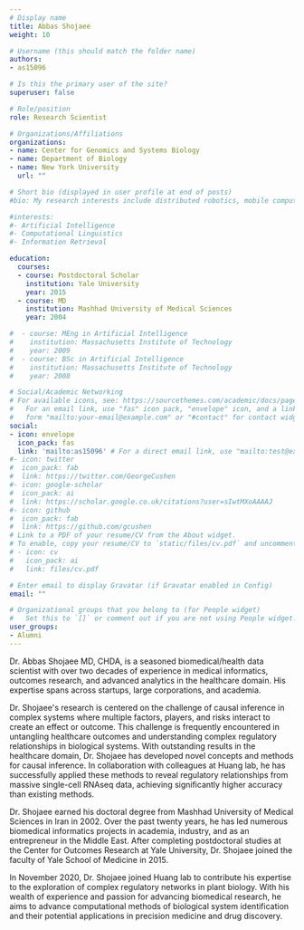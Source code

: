 ```yaml
---
# Display name
title: Abbas Shojaee
weight: 10

# Username (this should match the folder name)
authors:
- as15096

# Is this the primary user of the site?
superuser: false

# Role/position
role: Research Scientist

# Organizations/Affiliations
organizations:
- name: Center for Genomics and Systems Biology
- name: Department of Biology
- name: New York University
  url: ""

# Short bio (displayed in user profile at end of posts)
#bio: My research interests include distributed robotics, mobile computing and programmable matter.

#interests:
#- Artificial Intelligence
#- Computational Linguistics
#- Information Retrieval

education:
  courses:
  - course: Postdoctoral Scholar
    institution: Yale University
    year: 2015
  - course: MD
    institution: Mashhad University of Medical Sciences
    year: 2004

#  - course: MEng in Artificial Intelligence
#    institution: Massachusetts Institute of Technology
#    year: 2009
#  - course: BSc in Artificial Intelligence
#    institution: Massachusetts Institute of Technology
#    year: 2008

# Social/Academic Networking
# For available icons, see: https://sourcethemes.com/academic/docs/page-builder/#icons
#   For an email link, use "fas" icon pack, "envelope" icon, and a link in the
#   form "mailto:your-email@example.com" or "#contact" for contact widget.
social:
- icon: envelope
  icon_pack: fas
  link: 'mailto:as15096' # For a direct email link, use "mailto:test@example.org".
#- icon: twitter
#  icon_pack: fab
#  link: https://twitter.com/GeorgeCushen
#- icon: google-scholar
#  icon_pack: ai
#  link: https://scholar.google.co.uk/citations?user=sIwtMXoAAAAJ
#- icon: github
#  icon_pack: fab
#  link: https://github.com/gcushen
# Link to a PDF of your resume/CV from the About widget.
# To enable, copy your resume/CV to `static/files/cv.pdf` and uncomment the lines below.
# - icon: cv
#   icon_pack: ai
#   link: files/cv.pdf

# Enter email to display Gravatar (if Gravatar enabled in Config)
email: ""

# Organizational groups that you belong to (for People widget)
#   Set this to `[]` or comment out if you are not using People widget.
user_groups:
- Alumni
---
```


Dr. Abbas Shojaee MD, CHDA, is a seasoned biomedical/health data scientist with over two decades of experience in medical informatics, outcomes research, and advanced analytics in the healthcare domain. His expertise spans across startups, large corporations, and academia.

Dr. Shojaee's research is centered on the challenge of causal inference in complex systems where multiple factors, players, and risks interact to create an effect or outcome. This challenge is frequently encountered in untangling healthcare outcomes and understanding complex regulatory relationships in biological systems.
With outstanding results in the healthcare domain, Dr. Shojaee has developed novel concepts and methods for causal inference. In collaboration with colleagues at Huang lab, he has successfully applied these methods to reveal regulatory relationships from massive single-cell RNAseq data, achieving significantly higher accuracy than existing methods.

Dr. Shojaee earned his doctoral degree from Mashhad University of Medical Sciences in Iran in 2002. Over the past twenty years, he has led numerous biomedical informatics projects in academia, industry, and as an entrepreneur in the Middle East. After completing postdoctoral studies at the Center for Outcomes Research at Yale University, Dr. Shojaee joined the faculty of Yale School of Medicine in 2015.

In November 2020, Dr. Shojaee joined Huang lab to contribute his expertise to the exploration of complex regulatory networks in plant biology. With his wealth of experience and passion for advancing biomedical research, he aims to advance computational methods of biological system identification and their potential applications in precision medicine and drug discovery.
